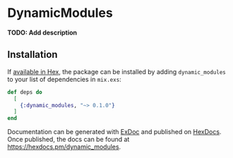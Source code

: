 # DynamicModules

**TODO: Add description**

## Installation

If [available in Hex](https://hex.pm/docs/publish), the package can be installed
by adding `dynamic_modules` to your list of dependencies in `mix.exs`:

```elixir
def deps do
  [
    {:dynamic_modules, "~> 0.1.0"}
  ]
end
```

Documentation can be generated with [ExDoc](https://github.com/elixir-lang/ex_doc)
and published on [HexDocs](https://hexdocs.pm). Once published, the docs can
be found at <https://hexdocs.pm/dynamic_modules>.

